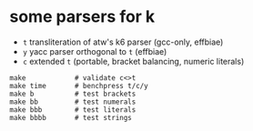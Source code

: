 some parsers for k
===

* `t` transliteration of atw's k6 parser (gcc-only, effbiae)
* `y` yacc parser orthogonal to `t` (effbiae)
* `c` extended `t` (portable, bracket balancing, numeric literals)


```
make            # validate c<>t
make time       # benchpress t/c/y
make b          # test brackets
make bb         # test numerals
make bbb        # test literals
make bbbb       # test strings
```
